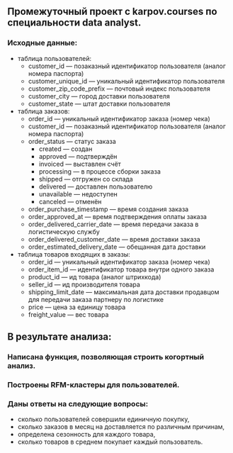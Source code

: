 ## Промежуточный проект с karpov.courses по специальности data analyst.
### Исходные данные: 
- таблица пользователей:
  - customer_id — позаказный идентификатор пользователя (аналог номера паспорта)
  - customer_unique_id — уникальный идентификатор пользователя
  - customer_zip_code_prefix — почтовый индекс пользователя
  - customer_city — город доставки пользователя
  - customer_state — штат доставки пользователя
- таблица заказов:
  - order_id — уникальный идентификатор заказа (номер чека)
  - customer_id — позаказный идентификатор пользователя (аналог номера паспорта)
  - order_status — статус заказа
    - created — создан
    - approved — подтверждён
    - invoiced — выставлен счёт
    - processing — в процессе сборки заказа
    - shipped — отгружен со склада
    - delivered — доставлен пользователю
    - unavailable — недоступен
    - canceled — отменён
  - order_purchase_timestamp — время создания заказа
  - order_approved_at — время подтверждения оплаты заказа
  - order_delivered_carrier_date — время передачи заказа в логистическую службу
  - order_delivered_customer_date — время доставки заказа
  - order_estimated_delivery_date — обещанная дата доставки
- таблица товаров входящих в заказы:
  - order_id — уникальный идентификатор заказа (номер чека)
  - order_item_id — идентификатор товара внутри одного заказа
  - product_id — ид товара (аналог штрихкода)
  - seller_id — ид производителя товара
  - shipping_limit_date — максимальная дата доставки продавцом для передачи заказа партнеру по логистике
  - price — цена за единицу товара
  - freight_value — вес товара

## В результате анализа:
### Написана функция, позволяющая строить когортный анализ.
### Построены RFM-кластеры для пользователей.
### Даны ответы на следующие вопросы:
  - сколько пользователей совершили единичную покупку, 
  - сколько заказов в месяц на доставляется по различным причинам, 
  - определена сезонность для каждого товара, 
  - сколько товаров в среднем покупает каждый пользователь. 
